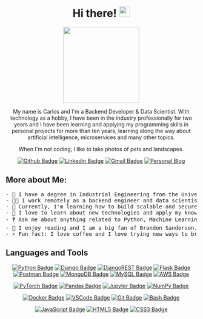 <h1 align="center"> Hi there! <img src="https://github.com/TheDudeThatCode/TheDudeThatCode/blob/master/Assets/Hi.gif?raw=true" width="28" /></h1>

<p align="center">
<img src='https://user-images.githubusercontent.com/5713670/87202985-820dcb80-c2b6-11ea-9f56-7ec461c497c3.gif' width='200"'>
</p>
<p align="center">
My name is Carlos and I'm a Backend Developer & Data Scientist. With technology as a hobby, I have been in the industry professionally for two years and I have been learning and applying my programming skills in personal projects for more than ten years, learning along the way about artificial intelligence, microservices and many other topics.
</p>
<p align="center">
When I'm not coding, I like to take photos of pets and landscapes.
</p>
<div align="center">
  
  [![Github Badge](http://img.shields.io/badge/-Github-black?style=flat-square&logo=github&link=https://github.com/bermudev/)](https://github.com/bermudev/)
  [![Linkedin Badge](https://img.shields.io/badge/-LinkedIn-blue?style=flat-square&logo=Linkedin&logoColor=white&link=https://www.linkedin.com/in/carlos-bdez/)](https://www.linkedin.com/in/carlos-bdez/)
  [![Gmail Badge](https://img.shields.io/badge/-Gmail-c14438?style=flat-square&logo=Gmail&logoColor=white&link=mailto:carlos.bdez.esc@gmail.com)](mailto:carlos.bdez.esc@gmail.com)
  [![Personal Blog](https://img.shields.io/badge/-Personal%20Blog-lightgrey?style=flat-square&logo=Hugo&logoColor=white&link=https://bermu.dev/)](https://bermu.dev/)
</div>


## More about Me: 
<pre>
- 🏦 I have a degree in Industrial Engineering from the University of Seville.
- 👨‍💻 I work remotely as a backend engineer and data scientist for Babel.
- 🔭 Currently, I'm learning how to build scalable and secure backend systems using Python.
- 🌱 I love to learn about new technologies and apply my knowledge to personal projects.
- ❓ Ask me about anything related to Python, Machine Learning and related technologies. 
- 📖 I enjoy reading and I am a big fan of Brandon Sanderson.
- ⚡ Fun fact: I love coffee and I love trying new ways to brew coffee.
</pre></pre>


## Languages and Tools

<!--
style=flat-square&logo
<h3 align="center">Frameworks and Libraries</h3>

    <img alt="Angular" src="https://img.shields.io/badge/Angular-DD0031?style=flat-square&logo=angular&logoColor=white">
    <img alt="TypeScript" src="https://shields.io/badge/TypeScript-3178C6?logo=TypeScript&logoColor=FFF&style=flat-square">
    <img alt="Colab" src="https://img.shields.io/badge/Colab-FE7A16.svg?style=flat-square&logo=google-colab&logoColor=white">    
    <img alt="GitHub Pages" src="https://img.shields.io/badge/GitHub%20Pages-222222.svg?style=flat-square&logo=github&logoColor=white">
-->

<div align="center">

<!-- BackEnd -->
[![Python Badge](https://img.shields.io/badge/Python%20-326b9b.svg?style=flat-square&logo=python&logoColor=white&link=https://github.com/bermudev/)](https://github.com/bermudev/)
[![Django Badge](https://img.shields.io/badge/Django-092E20?style=flat-square&logo=django&logoColor=white&link=https://github.com/bermudev/)](https://github.com/bermudev/)
[![DjangoREST Badge](https://img.shields.io/badge/Django-REST-ff1709?style=flat-square&logo=django&logoColor=white&color=ff1709&labelColor=gray&link=https://github.com/bermudev/)](https://github.com/bermudev/)
[![Flask Badge](https://img.shields.io/badge/Flask-000000?style=flat-square&logo=flask&logoColor=white&link=https://github.com/bermudev/)](https://github.com/bermudev/) 
[![Postman Badge](https://img.shields.io/badge/Postman-FF6C37?style=flat-square&logo=postman&logoColor=white&link=https://github.com/bermudev/)](https://github.com/bermudev/)
[![MongoDB Badge](https://img.shields.io/badge/MongoDB-49b230.svg?style=flat-square&logo=mongodb&logoColor=white&link=https://github.com/bermudev/)](https://github.com/bermudev/)
[![MySQL Badge](https://img.shields.io/badge/MySQL-00000F?style=flat-square&logo=mysql&logoColor=white&link=https://github.com/bermudev/)](https://github.com/bermudev/)
[![AWS Badge](https://img.shields.io/badge/AWS-%23FF9900.svg?style=flat-square&logo=amazon-aws&logoColor=white&link=https://github.com/bermudev/)](https://github.com/bermudev/)

<!-- Machine Learning -->
[![PyTorch Badge](https://img.shields.io/badge/PyTorch-%23EE4C2C.svg?style=flat-square&logo=PyTorch&logoColor=white&link=https://github.com/bermudev/)](https://github.com/bermudev/)
[![Pandas Badge](https://img.shields.io/badge/Pandas%20-%23150458.svg?style=flat-square&logo=pandas&logoColor=white&link=https://github.com/bermudev/)](https://github.com/bermudev/)
[![Jupyter Badge](https://img.shields.io/badge/Jupyter%20-%23F37626.svg?style=flat-square&logo=Jupyter&logoColor=white&link=https://github.com/bermudev/)](https://github.com/bermudev/)
[![NumPy Badge](https://img.shields.io/badge/Numpy%20-%23013243.svg?style=flat-square&logo=numpy&logoColor=white&link=https://github.com/bermudev/)](https://github.com/bermudev/)

<!-- Tools -->
[![Docker Badge](https://img.shields.io/badge/Docker-%230db7ed.svg?style=flat-square&logo=docker&logoColor=white&link=https://github.com/bermudev/)](https://github.com/bermudev/)
[![VSCode Badge](https://img.shields.io/badge/-VS%20Code-007ACC?style=flat-square&logo=visual-studio-code&logoColor=ffffff&link=https://github.com/bermudev/)](https://github.com/bermudev/)
[![Git Badge](https://img.shields.io/badge/Git%20-%23F05033.svg?style=flat-square&logo=git&logoColor=white&link=https://github.com/bermudev/)](https://github.com/bermudev/)
[![Bash Badge](https://img.shields.io/badge/Bash-121011?style=flat-square&logo=gnu-bash&logoColor=white&link=https://github.com/bermudev/)](https://github.com/bermudev/)

<!-- FrontEnd -->
[![JavaScript Badge](https://img.shields.io/badge/JavaScript%20-fcdc00.svg?style=flat-square&logo=javascript&logoColor=black&link=https://github.com/bermudev/)](https://github.com/bermudev/)
[![HTML5 Badge](https://img.shields.io/badge/-HTML5-%23E44D27?style=flat-square&logo=html5&logoColor=ffffff&link=https://github.com/bermudev/)](https://github.com/bermudev/)
[![CSS3 Badge](https://img.shields.io/badge/-CSS3-%231572B6?style=flat-square&logo=css3&link=https://github.com/bermudev/)](https://github.com/bermudev/)
  
</div>

